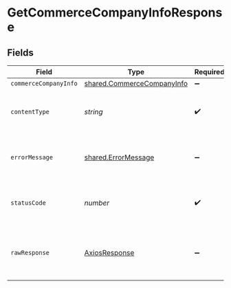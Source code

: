 # GetCommerceCompanyInfoResponse


## Fields

| Field                                                                    | Type                                                                     | Required                                                                 | Description                                                              |
| ------------------------------------------------------------------------ | ------------------------------------------------------------------------ | ------------------------------------------------------------------------ | ------------------------------------------------------------------------ |
| `commerceCompanyInfo`                                                    | [shared.CommerceCompanyInfo](../../models/shared/commercecompanyinfo.md) | :heavy_minus_sign:                                                       | OK                                                                       |
| `contentType`                                                            | *string*                                                                 | :heavy_check_mark:                                                       | HTTP response content type for this operation                            |
| `errorMessage`                                                           | [shared.ErrorMessage](../../models/shared/errormessage.md)               | :heavy_minus_sign:                                                       | Your API request was not properly authorized.                            |
| `statusCode`                                                             | *number*                                                                 | :heavy_check_mark:                                                       | HTTP response status code for this operation                             |
| `rawResponse`                                                            | [AxiosResponse](https://axios-http.com/docs/res_schema)                  | :heavy_minus_sign:                                                       | Raw HTTP response; suitable for custom response parsing                  |